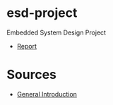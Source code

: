 # esd-project
Embedded System Design Project

- [Report](https://duth-my.sharepoint.com/:w:/r/personal/pavltzit_duth_gr/_layouts/15/Doc.aspx?sourcedoc=%7BF3E0CEEA-F294-45FD-B3E9-7351A5D618ED%7D&file=EmbeddedSystemDesignProject.docx&action=default&mobileredirect=true&DefaultItemOpen=1&login_hint=pavltzit%40duth.gr&ct=1699727731170&wdOrigin=OFFICECOM-WEB.START.REC&cid=4596496d-7ec3-4907-a263-a08354968810&wdPreviousSessionSrc=HarmonyWeb&wdPreviousSession=8a2fa02c-889c-445b-b647-919c871116c4)

# Sources

 - [General Introduction](https://en.wikipedia.org/wiki/Digital_image_processing)
